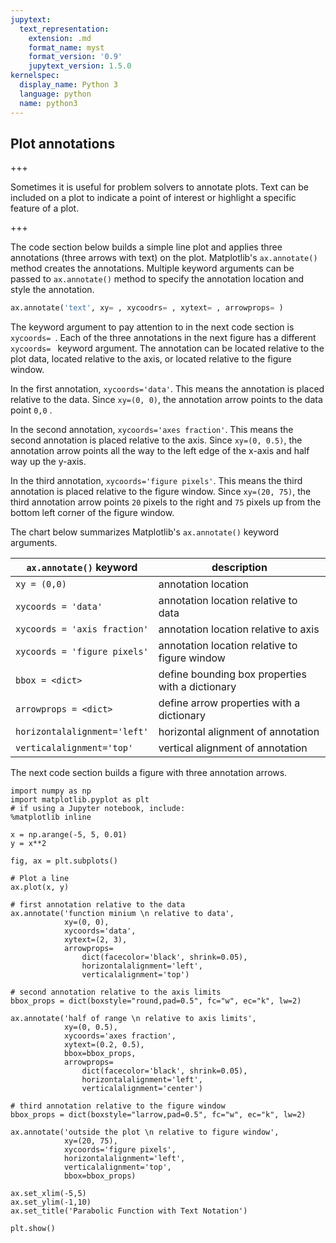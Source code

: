 ```yaml
---
jupytext:
  text_representation:
    extension: .md
    format_name: myst
    format_version: '0.9'
    jupytext_version: 1.5.0
kernelspec:
  display_name: Python 3
  language: python
  name: python3
---
```


## Plot annotations

+++

Sometimes it is useful for problem solvers to annotate plots. Text can be included on a plot to indicate a point of interest or highlight a specific feature of a plot.

+++

The code section below builds a simple line plot and applies three annotations (three arrows with text) on the plot. Matplotlib's ```ax.annotate()``` method creates the annotations. Multiple keyword arguments can be passed to ```ax.annotate()``` method to specify the annotation location and style the annotation.

```python
ax.annotate('text', xy= , xycoodrs= , xytext= , arrowprops= )
```

The keyword argument to pay attention to in the next code section is ```xycoords= ```. Each of the three annotations in the next figure has a different ```xycoords= ``` keyword argument. The annotation can be located relative to the plot data, located relative to the axis, or located relative to the figure window.

In the first annotation, ```xycoords='data'```. This means the annotation is placed relative to the data. Since ```xy=(0, 0)```, the annotation arrow points to the data point ```0,0``` .

In the second annotation, ```xycoords='axes fraction'```. This means the second annotation is placed relative to the axis. Since ```xy=(0, 0.5)```, the annotation arrow points all the way to the left edge of the x-axis and half way up the y-axis.

In the third annotation, ```xycoords='figure pixels'```. This means the third annotation is placed relative to the figure window. Since ```xy=(20, 75)```, the third annotation arrow points ```20``` pixels to the right and ```75``` pixels up from the bottom left corner of the figure window.

The chart below summarizes Matplotlib's ```ax.annotate()``` keyword arguments.

| ```ax.annotate()``` keyword | description |
| --- | --- |
| ```xy = (0,0) ``` | annotation location |
| ```xycoords = 'data'``` | annotation location relative to data |
| ```xycoords = 'axis fraction'``` | annotation location relative to axis |
| ```xycoords = 'figure pixels'``` | annotation location relative to figure window |
| ```bbox = <dict>``` | define bounding box properties with a dictionary |
| ```arrowprops = <dict>``` | define arrow properties with a dictionary |
| ```horizontalalignment='left'``` | horizontal alignment of annotation |
| ```verticalalignment='top'``` | vertical alignment of annotation |

The next code section builds a figure with three annotation arrows.

```{code-cell} ipython3
import numpy as np
import matplotlib.pyplot as plt
# if using a Jupyter notebook, include:
%matplotlib inline

x = np.arange(-5, 5, 0.01)
y = x**2

fig, ax = plt.subplots()

# Plot a line
ax.plot(x, y)

# first annotation relative to the data
ax.annotate('function minium \n relative to data',
            xy=(0, 0),
            xycoords='data',
            xytext=(2, 3),
            arrowprops=
                dict(facecolor='black', shrink=0.05),
                horizontalalignment='left',
                verticalalignment='top')

# second annotation relative to the axis limits
bbox_props = dict(boxstyle="round,pad=0.5", fc="w", ec="k", lw=2)

ax.annotate('half of range \n relative to axis limits',
            xy=(0, 0.5),
            xycoords='axes fraction',
            xytext=(0.2, 0.5),
            bbox=bbox_props,
            arrowprops=
                dict(facecolor='black', shrink=0.05),
                horizontalalignment='left',
                verticalalignment='center')

# third annotation relative to the figure window
bbox_props = dict(boxstyle="larrow,pad=0.5", fc="w", ec="k", lw=2)

ax.annotate('outside the plot \n relative to figure window',
            xy=(20, 75),
            xycoords='figure pixels',
            horizontalalignment='left',
            verticalalignment='top',
            bbox=bbox_props)

ax.set_xlim(-5,5)
ax.set_ylim(-1,10)
ax.set_title('Parabolic Function with Text Notation')

plt.show()
```

```{code-cell} ipython3

```
